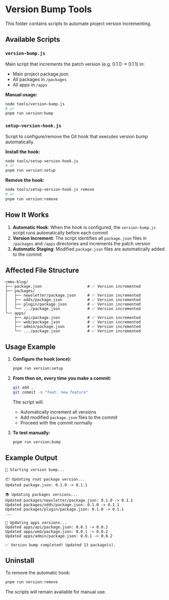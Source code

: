 # Version Bump Tools

This folder contains scripts to automate project version incrementing.

## Available Scripts

### `version-bump.js`
Main script that increments the patch version (e.g. 0.1.0 → 0.1.1) in:
- Main project package.json
- All packages in `/packages`
- All apps in `/apps`

**Manual usage:**
```bash
node tools/version-bump.js
# or
pnpm run version:bump
```

### `setup-version-hook.js`
Script to configure/remove the Git hook that executes version bump automatically.

**Install the hook:**
```bash
node tools/setup-version-hook.js
# or
pnpm run version:setup
```

**Remove the hook:**
```bash
node tools/setup-version-hook.js remove
# or
pnpm run version:remove
```

## How It Works

1. **Automatic Hook**: When the hook is configured, the `version-bump.js` script runs automatically before each commit
2. **Version Increment**: The script identifies all `package.json` files in `/packages` and `/apps` directories and increments the patch version
3. **Automatic Staging**: Modified `package.json` files are automatically added to the commit

## Affected File Structure

```
cmmv-blog/
├── package.json                    # ✅ Version incremented
├── packages/
│   ├── newsletter/package.json     # ✅ Version incremented
│   ├── odds/package.json           # ✅ Version incremented
│   ├── plugin/package.json         # ✅ Version incremented
│   └── .../package.json            # ✅ Version incremented
└── apps/
    ├── api/package.json            # ✅ Version incremented
    ├── web/package.json            # ✅ Version incremented
    ├── admin/package.json          # ✅ Version incremented
    └── .../package.json            # ✅ Version incremented
```

## Usage Example

1. **Configure the hook (once):**
   ```bash
   pnpm run version:setup
   ```

2. **From then on, every time you make a commit:**
   ```bash
   git add .
   git commit -m "feat: new feature"
   ```
   
   The script will:
   - Automatically increment all versions
   - Add modified `package.json` files to the commit
   - Proceed with the commit normally

3. **To test manually:**
   ```bash
   pnpm run version:bump
   ```

## Example Output

```
🚀 Starting version bump...

📦 Updating root package version...
Updated package.json: 0.1.0 -> 0.1.1

📚 Updating packages versions...
Updated packages/newsletter/package.json: 0.1.0 -> 0.1.1
Updated packages/odds/package.json: 0.1.0 -> 0.1.1
Updated packages/plugin/package.json: 0.1.0 -> 0.1.1
...

🚀 Updating apps versions...
Updated apps/api/package.json: 0.0.1 -> 0.0.2
Updated apps/web/package.json: 0.0.1 -> 0.0.2
Updated apps/admin/package.json: 0.0.1 -> 0.0.2

✅ Version bump completed! Updated 13 package(s).
```

## Uninstall

To remove the automatic hook:
```bash
pnpm run version:remove
```

The scripts will remain available for manual use. 
